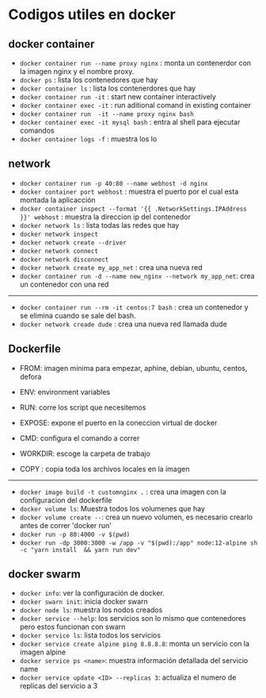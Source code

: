 # Codigos utiles en docker

## docker container
* `docker container run --name proxy nginx` : monta un contenerdor con la imagen nginx y el nombre proxy.
* `docker ps` : lista los contenedores que hay 
* `docker container ls` : lista los contenerdores que hay
* `docker container run -it` : start new container interactively
* `docker container exec -it` : run aditional comand in existing container
* `docker container run  -it --name proxy nginx bash`
* `docker container exec -it mysql bash` : entra al shell para ejecutar comandos
* `docker container logs -f` : muestra los lo

## network
* `docker container run -p 40:80 --name webhost -d nginx`
* `docker container port webhost` : muestra el puerto por el cual esta montada la aplicacción
* `docker container inspect --format '{{ .NetworkSettings.IPAddress }}' webhost` : muestra la direccion ip del contenedor
* `docker network ls` : lista todas las redes que hay 
* `docker network inspect`
* `docker network create --driver`
* `docker network connect`
* `docker network disconnect`
* `docker network create my_app_net` : crea una nueva red
* `docker container run -d --name new_nginx --network my_app_net`: crea un contenedor con una red 
------------------
* `docker container run --rm -it centos:7 bash` : crea un contenedor y se elimina cuando se sale del bash.
* `docker network creade dude` : crea una nueva red llamada dude

## Dockerfile
* FROM: imagen minima para empezar, aphine, debian, ubuntu, centos, defora
* ENV: environment variables
* RUN: corre los script que necesitemos
* EXPOSE: expone el puerto en la coneccion virtual de docker
* CMD: configura el comando a correr 


* WORKDIR: escoge la carpeta de trabajo
* COPY : copia toda los archivos locales en la imagen

-----------------------
* `docker image build -t customnginx .` : crea una imagen con la configuracion del dockerfile
* `docker volume ls`: Muestra todos los volumenes que hay 
* `docker volume create --`: crea un nuevo volumen, es necesario crearlo antes de correr 'docker run'
* `docker run -p 80:4000 -v $(pwd)`
* `docker run -dp 3000:3000 -w /app -v "$(pwd):/app" node:12-alpine sh -c "yarn install  && yarn run dev"`

## docker swarm

* `docker info`: ver la configuración de docker.
* `docker swarn init`: inicia docker swarn
* `docker node ls`: muestra los nodos creados
* `docker service --help`: los servicios son lo mismo que contenedores pero estos funcionan con swarn
* `docker service ls`: lista todos los servicios
* `docker service create alpine ping 8.8.8.8`: monta un servicio con la imagen alpine
* `docker service ps <name>`: muestra información detallada del servicio name
* `docker service update <ID> --replicas 3`: actualiza el numero de replicas del servicio a 3
